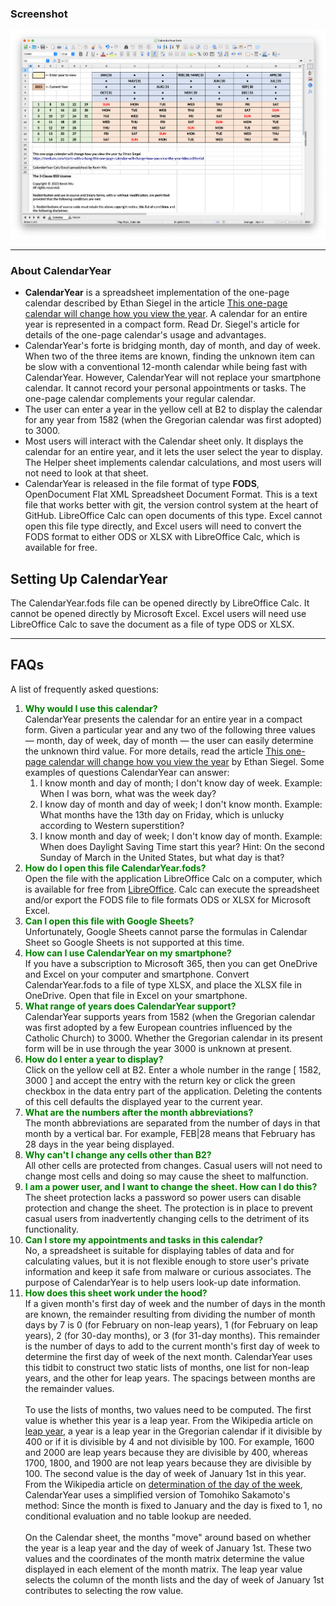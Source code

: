 ### Screenshot
![CalendarYear screenshot](./Screenshot.png)

***

### About CalendarYear
- **CalendarYear** is a spreadsheet implementation of the one-page calendar described by Ethan Siegel in the article [This one-page calendar will change how you view the year](https://medium.com/starts-with-a-bang/this-one-page-calendar-will-change-how-you-view-the-year-b8ecad85eebd). A calendar for an entire year is represented in a compact form. Read Dr. Siegel's article for details of the one-page calendar's usage and advantages.
- CalendarYear's forte is bridging month, day of month, and day of week. When two of the three items are known, finding the unknown item can be slow with a conventional 12-month calendar while being fast with CalendarYear. However, CalendarYear will not replace your smartphone calendar. It cannot record your personal appointments or tasks. The one-page calendar complements your regular calendar.
- The user can enter a year in the yellow cell at B2 to display the calendar for any year from 1582 (when the Gregorian calendar was first adopted) to 3000.
- Most users will interact with the Calendar sheet only. It displays the calendar for an entire year, and it lets the user select the year to display. The Helper sheet implements calendar calculations, and most users will not need to look at that sheet.
- CalendarYear is released in the file format of type **FODS**, OpenDocument Flat XML Spreadsheet Document Format. This is a text file that works better with git, the version control system at the heart of GitHub. LibreOffice Calc can open documents of this type. Excel cannot open this file type directly, and Excel users will need to convert the FODS format to either ODS or XLSX with LibreOffice Calc, which is available for free.

## Setting Up CalendarYear
The CalendarYear.fods file can be opened directly by LibreOffice Calc. It cannot be opened directly by Microsoft Excel. Excel users will need use LibreOffice Calc to save the document as a file of type ODS or XLSX.
***

## FAQs
A list of frequently asked questions:
1. <font color="green">**Why would I use this calendar?**</font><br>
CalendarYear presents the calendar for an entire year in a compact form. Given a particular year and any two of the following three values &mdash; month, day of week, day of month &mdash; the user can easily determine the unknown third value. For more details, read the article [This one-page calendar will change how you view the year](https://medium.com/starts-with-a-bang/this-one-page-calendar-will-change-how-you-view-the-year-b8ecad85eebd) by Ethan Siegel. Some examples of questions CalendarYear can answer:
	1. I know month and day of month; I don't know day of week. Example: When I was born, what was the week day?
	2. I know day of month and day of week; I don't know month. Example: What months have the 13th day on Friday, which is unlucky according to Western superstition?
	3. I know month and day of week; I don't know day of month. Example: When does Daylight Saving Time start this year? Hint: On the second Sunday of March in the United States, but what day is that?
2. <font color="green">**How do I open this file CalendarYear.fods?**</font><br>
Open the file with the application LibreOffice Calc on a computer, which is available for free from [LibreOffice](https://www.libreoffice.org/). Calc can execute the spreadsheet and/or export the FODS file to file formats ODS or XLSX for Microsoft Excel.
3. <font color="green">**Can I open this file with Google Sheets?**</font><br>
Unfortunately, Google Sheets cannot parse the formulas in Calendar Sheet so Google Sheets is not supported at this time.
4. <font color="green">**How can I use CalendarYear on my smartphone?**</font><br>
If you have a subscription to Microsoft 365, then you can get OneDrive and Excel on your computer and smartphone. Convert CalendarYear.fods to a file of type XLSX, and place the XLSX file in OneDrive. Open that file in Excel on your smartphone.
5. <font color="green">**What range of years does CalendarYear support?**</font><br>
CalendarYear supports years from 1582 (when the Gregorian calendar was first adopted by a few European countries influenced by the Catholic Church) to 3000. Whether the Gregorian calendar in its present form will be in use through the year 3000 is unknown at present.
6. <font color="green">**How do I enter a year to display?**</font><br>
Click on the yellow cell at B2. Enter a whole number in the range [ 1582, 3000 ] and accept the entry with the return key or click the green checkbox in the data entry part of the application. Deleting the contents of this cell defaults the displayed year to the current year.
7. <font color="green">**What are the numbers after the month abbreviations?**</font><br>
The month abbreviations are separated from the number of days in that month by a vertical bar. For example, FEB|28 means that February has 28 days in the year being displayed.
8. <font color="green">**Why can't I change any cells other than B2?**</font><br>
All other cells are protected from changes. Casual users will not need to change most cells and doing so may cause the sheet to malfunction.
9. <font color="green">**I am a power user, and I want to change the sheet. How can I do this?**</font><br>
The sheet protection lacks a password so power users can disable protection and change the sheet. The protection is in place to prevent casual users from inadvertently changing cells to the detriment of its functionality.
10. <font color="green">**Can I store my appointments and tasks in this calendar?**</font><br>
No, a spreadsheet is suitable for displaying tables of data and for calculating values, but it is not flexible enough to store user's private information and keep it safe from malware or curious associates. The purpose of CalendarYear is to help users look-up date information.
11. <font color="green">**How does this sheet work under the hood?**</font><br>
If a given month's first day of week and the number of days in the month are known, the remainder resulting from dividing the number of month days by 7 is 0 (for February on non-leap years), 1 (for February on leap years), 2 (for 30-day months), or 3 (for 31-day months). This remainder is the number of days to add to the current month's first day of week to determine the first day of week of the next month. CalendarYear uses this tidbit to construct two static lists of months, one list for non-leap years, and the other for leap years. The spacings between months are the remainder values.<br><br>
To use the lists of months, two values need to be computed. The first value is whether this year is a leap year. From the Wikipedia article on [leap year](https://en.wikipedia.org/wiki/Leap_year), a year is a leap year in the Gregorian calendar if it divisible by 400 or if it is divisible by 4 and not divisible by 100. For example, 1600 and 2000 are leap years because they are divisible by 400, whereas 1700, 1800, and 1900 are not leap years because they are divisible by 100. The second value is the day of week of January 1st in this year. From the Wikipedia article on [determination of the day of the week](https://en.wikipedia.org/wiki/Determination_of_the_day_of_the_week), CalendarYear uses a simplified version of Tomohiko Sakamoto's method: Since the month is fixed to January and the day is fixed to 1, no conditional evaluation and no table lookup are needed.<br><br>
On the Calendar sheet, the months "move" around based on whether the year is a leap year and the day of week of January 1st. These two values and the coordinates of the month matrix determine the value displayed in each element of the month matrix. The leap year value selects the column of the month lists and the day of week of January 1st contributes to selecting the row value.